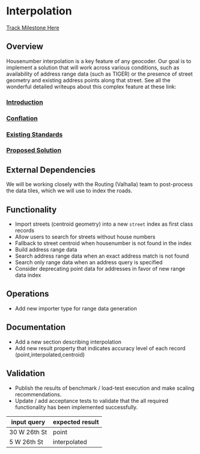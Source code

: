 # Interpolation

[Track Milestone Here](https://github.com/issues?utf8=%E2%9C%93&q=is%3Aopen+user%3Apelias+milestone%3A%22Interpolation%22)

## Overview

Housenumber interpolation is a key feature of any geocoder. Our goal is to implement a solution that will work across various 
conditions, such as availability of address range data (such as TIGER) or the presence of street geometry and existing address 
points along that street. See all the wonderful detailed writeups about this complex feature at these link:
 
### [Introduction](introduction.md)
### [Conflation](conflation.md)
### [Existing Standards](existing_standards.md)
### [Proposed Solution](design_doc.md)


## External Dependencies

We will be working closely with the Routing (Valhalla) team to post-process the data tiles, which we will use to index the roads.

## Functionality

- Import streets (centroid geometry) into a new `street` index as first class records
- Allow users to search for streets without house numbers
- Fallback to street centroid when housenumber is not found in the index
- Build address range data
- Search address range data when an exact address match is not found
- Search only range data when an address query is specified
- Consider deprecating point data for addresses in favor of new range data index 

## Operations

- Add new importer type for range data generation


## Documentation

- Add a new section describing interpolation
- Add new result property that indicates accuracy level of each record (point,interpolated,centroid)


## Validation

- Publish the results of benchmark / load-test execution and make scaling recommendations.
- Update / add acceptance tests to validate that the all required functionality has been implemented successfully.

|input query|expected result|
|---|---|
| 30 W 26th St | point |
| 5 W 26th St | interpolated |
